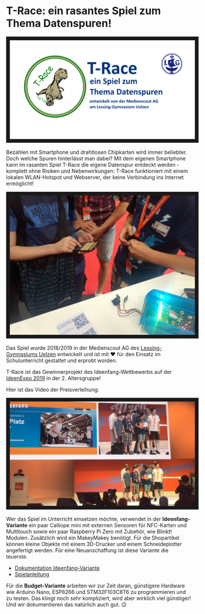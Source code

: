 # T-Race: ein rasantes Spiel zum Thema Datenspuren!

<img src="docs/t-race_github.png" alt="IdeenExpo 2019 Preisverleihung" width="800" border="10" />

Bezahlen mit Smartphone und drahtlosen Chipkarten wird immer beliebter. Doch welche Spuren hinterlässt man dabei? Mit dem eigenen Smartphone kann im rasanten Spiel T-Race die eigene Datenspur entdeckt werden - komplett ohne Risiken und Nebenwirkungen: T-Race funktioniert mit einem lokalen WLAN-Hotspot und Webserver, der keine Verbindung ins Internet ermöglicht!

<img src="docs/fotos/Spielszene.jpg" 
alt="IdeenExpo 2019 Preisverleihung" width="800" border="10" />

Das Spiel wurde 2018/2019 in der Medienscout AG des [Lessing-Gymnasiums Uelzen](https://www.leg-uelzen.de) entwickelt und ist mit &#x2764; für den Einsatz im Schulunterricht gestaltet und erprobt worden. 

T-Race ist das Gewinnerprojekt des Ideenfang-Wettbewerbs auf der [IdeenExpo 2019](https://www.ideenexpo.de) in der 2. Altersgruppe! 

Hier ist das Video der Preisverleihung: 

<a href="http://www.youtube.com/watch?feature=player_embedded&v=iMUnrel8Pag
" target="_blank"><img src="docs/fotos/Preisverleihung.jpg" 
alt="IdeenExpo 2019 Preisverleihung" width="800" border="10" /></a>

Wer das Spiel im Unterricht einsetzen möchte, verwendet in der **Ideenfang-Variante** ein paar Calliope mini mit externen Sensoren für NFC-Karten und Multitouch sowie ein paar Raspberry Pi Zero mit Zubehör, wie Blinkt! Modulen. Zusätzlich wird ein MakeyMakey benötigt. Für die Shopartikel können kleine Objekte mit einem 3D-Drucker und einem Schneideplotter angefertigt werden. Für eine Neuanschaffung ist diese Variante die teuerste.

- [Dokumentation Ideenfang-Variante](docs/ideenfang_variante.md)
- [Spielanleitung](docs/spielanleitung.md)

Für die **Budget-Variante** arbeiten wir zur Zeit daran, günstigere Hardware wie Arduino Nano, ESP8266 und STM32F103C8T6 zu programmieren und zu testen. Das klingt noch sehr kompliziert, wird aber wirklich viel günstiger! Und wir dokumentieren das natürlich auch gut. 😉

